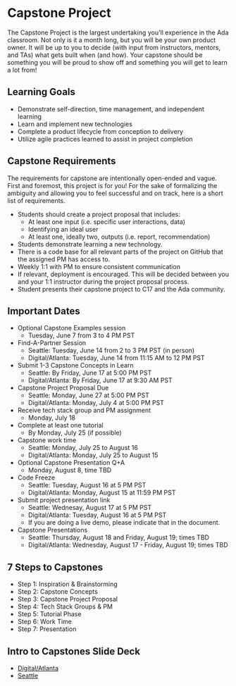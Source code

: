 # Capstone Project

The Capstone Project is the largest undertaking you'll experience in the Ada classroom. Not only is it a month long, but you will be your own product owner. It will be up to you to decide (with input from instructors, mentors, and TAs) what gets built when (and how). Your capstone should be something you will be proud to show off and something you will get to learn a lot from! 

## Learning Goals

- Demonstrate self-direction, time management, and independent learning
- Learn and implement new technologies
- Complete a product lifecycle from conception to delivery
- Utilize agile practices learned to assist in project completion

## Capstone Requirements

The requirements for capstone are intentionally open-ended and vague. First and foremost, this project is for you! For the sake of formalizing the ambiguity and allowing you to feel successful and on track, here is a short list of requirements.

- Students should create a project proposal that includes:
  - At least one input (i.e. specific user interactions, data)
  - Identifying an ideal user
  - At least one, ideally two, outputs (i.e. report, recommendation)
- Students demonstrate learning a new technology.
- There is a code base for all relevant parts of the project on GitHub that the assigned PM has access to.
- Weekly 1:1 with PM to ensure consistent communication
- If relevant, deployment is encouraged. This will be decided between you and your 1:1 instructor during the project proposal process.
- Student presents their capstone project to C17 and the Ada community.

## Important Dates

- Optional Capstone Examples session
  - Tuesday, June 7 from 3 to 4 PM PST
- Find-A-Partner Session
  - Seattle: Tuesday, June 14 from 2 to 3 PM PST (in person)
  - Digital/Atlanta: Tuesday, June 14 from 11:15 AM to 12 PM PST
- Submit 1-3 Capstone Concepts in Learn
  - Seattle: By Friday, June 17 at 5:00 PM PST
  - Digital/Atlanta: By Friday, June 17 at 9:30 AM PST
- Capstone Project Proposal Due
  - Seattle: Monday, June 27 at 5:00 PM PST 
  - Digital/Atlanta: Monday, July 4 at 5:00 PM PST
- Receive tech stack group and PM assignment
  - Monday, July 18 
- Complete at least one tutorial
  - By Monday, July 25 (if possible)
- Capstone work time
  - Seattle: Monday, July 25 to August 16
  - Digital/Atlanta: Monday, July 25 to August 15
- Optional Capstone Presentation Q+A 
  - Monday, August 8, time TBD
- Code Freeze
  - Seattle: Tuesday, August 16 at 5 PM PST
  - Digital/Atlanta: Monday, August 15 at 11:59 PM PST
- Submit project presentation link 
  - Seattle: Wednesay, August 17 at 5 PM PST
  - Digital/Atlanta: Tuesday, August 16 at 5 PM PST
  - If you are doing a live demo, please indicate that in the document.
- Capstone Presentations 
  - Seattle: Thursday, August 18 and Friday, August 19; times TBD
  - Digital/Atlanta: Wednesday, August 17 - Friday, August 19; times TBD

## 7 Steps to Capstones
- Step 1: Inspiration & Brainstorming
- Step 2: Capstone Concepts
- Step 3: Capstone Project Proposal
- Step 4: Tech Stack Groups & PM
- Step 5: Tutorial Phase
- Step 6: Work Time
- Step 7: Presentation

## Intro to Capstones Slide Deck
- [Digital/Atlanta](https://docs.google.com/presentation/d/1gISI43UC7FeXWqz8swpndqio171dcDNnNu2wjv6AgRw/edit#slide=id.p7)
- [Seattle](https://drive.google.com/file/d/1S64HbCEKu0OGzhA2EAeW9ifA2UissWFl/view)
